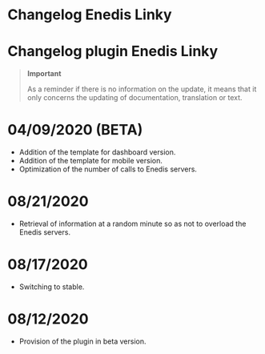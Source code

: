 # Changelog Enedis Linky

# Changelog plugin Enedis Linky

>**Important**
>
>As a reminder if there is no information on the update, it means that it only concerns the updating of documentation, translation or text.

# 04/09/2020 (BETA)
- Addition of the template for dashboard version.
- Addition of the template for mobile version.
- Optimization of the number of calls to Enedis servers.

# 08/21/2020

- Retrieval of information at a random minute so as not to overload the Enedis servers.

# 08/17/2020

- Switching to stable.

# 08/12/2020

- Provision of the plugin in beta version.
